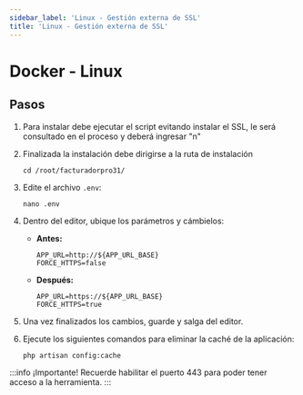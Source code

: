 ```yaml
---
sidebar_label: 'Linux - Gestión externa de SSL'
title: 'Linux - Gestión externa de SSL'
---
```


# Docker - Linux

## Pasos 

1. Para instalar debe ejecutar el script evitando instalar el SSL, le será consultado en el proceso y deberá ingresar "n"

2. Finalizada la instalación debe dirigirse a la ruta de instalación
    ```
    cd /root/facturadorpro31/
    ```

3. Edite el archivo `.env`:
    ```
    nano .env
    ```
   
4. Dentro del editor, ubique los parámetros y cámbielos:
   - **Antes:**
     ```
     APP_URL=http://${APP_URL_BASE}
     FORCE_HTTPS=false
     ```
   - **Después:**
     ```
     APP_URL=https://${APP_URL_BASE}
     FORCE_HTTPS=true
     ```

5. Una vez finalizados los cambios, guarde y salga del editor.

6. Ejecute los siguientes comandos para eliminar la caché de la aplicación:
    ```
    php artisan config:cache
    ```

:::info ¡Importante!
Recuerde habilitar el puerto 443 para poder tener acceso a la herramienta.
:::